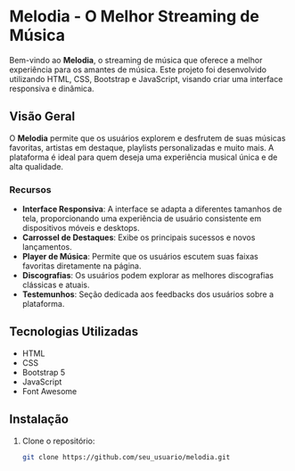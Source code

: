 # Melodia - O Melhor Streaming de Música

Bem-vindo ao **Melodia**, o streaming de música que oferece a melhor experiência para os amantes de música. Este projeto foi desenvolvido utilizando HTML, CSS, Bootstrap e JavaScript, visando criar uma interface responsiva e dinâmica.

## Visão Geral

O **Melodia** permite que os usuários explorem e desfrutem de suas músicas favoritas, artistas em destaque, playlists personalizadas e muito mais. A plataforma é ideal para quem deseja uma experiência musical única e de alta qualidade.

### Recursos

- **Interface Responsiva**: A interface se adapta a diferentes tamanhos de tela, proporcionando uma experiência de usuário consistente em dispositivos móveis e desktops.
- **Carrossel de Destaques**: Exibe os principais sucessos e novos lançamentos.
- **Player de Música**: Permite que os usuários escutem suas faixas favoritas diretamente na página.
- **Discografias**: Os usuários podem explorar as melhores discografias clássicas e atuais.
- **Testemunhos**: Seção dedicada aos feedbacks dos usuários sobre a plataforma.

## Tecnologias Utilizadas

- HTML
- CSS
- Bootstrap 5
- JavaScript
- Font Awesome

## Instalação

1. Clone o repositório:
   ```bash
   git clone https://github.com/seu_usuario/melodia.git
